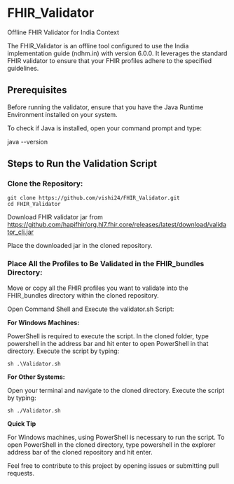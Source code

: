 # FHIR_Validator

Offline FHIR Validator for India Context

The FHIR_Validator is an offline tool configured to use the India implementation guide (ndhm.in) with version 6.0.0. It leverages the standard FHIR validator to ensure that your FHIR profiles adhere to the specified guidelines.

## Prerequisites

Before running the validator, ensure that you have the Java Runtime Environment installed on your system.

To check if Java is installed, open your command prompt and type:

java --version

## Steps to Run the Validation Script

### Clone the Repository:

```
git clone https://github.com/vishi24/FHIR_Validator.git
cd FHIR_Validator
```

Download FHIR validator jar from https://github.com/hapifhir/org.hl7.fhir.core/releases/latest/download/validator_cli.jar

Place the downloaded jar in the cloned repository.

### Place All the Profiles to Be Validated in the FHIR_bundles Directory:

Move or copy all the FHIR profiles you want to validate into the FHIR_bundles directory within the cloned repository.

Open Command Shell and Execute the validator.sh Script:

**For Windows Machines:**

PowerShell is required to execute the script.
In the cloned folder, type powershell in the address bar and hit enter to open PowerShell in that directory.
Execute the script by typing:

```
sh .\Validator.sh 
```

**For Other Systems:**

Open your terminal and navigate to the cloned directory.
Execute the script by typing:

```
sh ./Validator.sh
```

**Quick Tip**

For Windows machines, using PowerShell is necessary to run the script. To open PowerShell in the cloned directory, type powershell in the explorer address bar of the cloned repository and hit enter.

Feel free to contribute to this project by opening issues or submitting pull requests.
